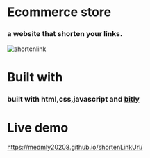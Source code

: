 # Ecommerce store

### a website that shorten your links.



![shortenlink](https://user-images.githubusercontent.com/69359301/212546723-88f5e8d6-c600-42bd-a1b6-10a8869afc29.png)


# Built with 

 ### built with html,css,javascript and [bitly](https://app.bitly.com/bbt2/)

# Live demo

https://medmly20208.github.io/shortenLinkUrl/
